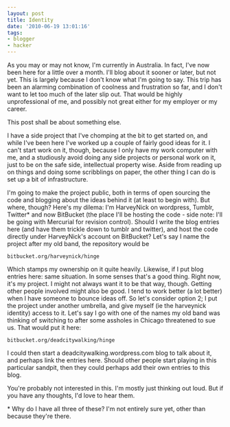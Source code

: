 ```yaml
---
layout: post
title: Identity
date: '2010-06-19 13:01:16'
tags:
- blogger
- hacker
---
```


As you may or may not know, I'm currently in Australia. In fact, I've now been here for a little over a month. I'll blog about it sooner or later, but not yet. This is largely because I don't know what I'm going to say. This trip has been an alarming combination of coolness and frustration so far, and I don't want to let too much of the later slip out. That would be highly unprofessional of me, and possibly not great either for my employer or my career.  

This post shall be about something else.  

<!-- More -->

I have a side project that I've chomping at the bit to get started on, and while I've been here I've worked up a couple of fairly good ideas for it. I can't start work on it, though, because I only have my work computer with me, and a studiously avoid doing any side projects or personal work on it, just to be on the safe side, intellectual property wise. Aside from reading up on things and doing some scribblings on paper, the other thing I can do is set up a bit of infrastructure. 

I'm going to make the project public, both in terms of open sourcing the code and blogging about the ideas behind it (at least to begin with). But where, though? Here's my dilema: I'm HarveyNick on wordpress, Tumblr, Twitter* and now BitBucket (the place I'll be hosting the code - side note: I'll be going with Mercurial for revision control). Should I write the blog entries here (and have them trickle down to tumblr and twitter), and host the code directly under HarveyNick's account on BitBucket? Let's say I name the project after my old band, the repository would be  

	bitbucket.org/harveynick/hinge  

Which stamps my ownership on it quite heavily. Likewise, if I put blog entries here: same situation. In some senses that's a good thing. Right now, it's my project. I might not always want it to be that way, though. Getting other people involved might also be good. I tend to work better (a lot better) when I have someone to bounce ideas off. So let's consider option 2; I put the project under another umbrella, and give myself (ie the harveynick identity) access to it. Let's say I go with one of the names my old band was thinking of switching to after some assholes in Chicago threatened to sue us. That would put it here: 

	bitbucket.org/deadcitywalking/hinge  

I could then start a deadcitywalking.wordpress.com blog to talk about it, and perhaps link the entries here. Should other people start playing in this particular sandpit, then they could perhaps add their own entries to this blog.  

You're probably not interested in this. I'm mostly just thinking out loud. But if you have any thoughts, I'd love to hear them.  

\* Why do I have all three of these? I'm not entirely sure yet, other than because they're there.
